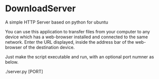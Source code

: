 # DownloadServer
A simple HTTP Server based on python for ubuntu

You can use this application to transfer files from your computer to any device which has a web-browser installed and connected to the same network. Enter the URL displayed, inside the address bar of the web-browser of the destination device.

Just make the script executable and run, with an optional port numner as below.

./server.py [PORT]
